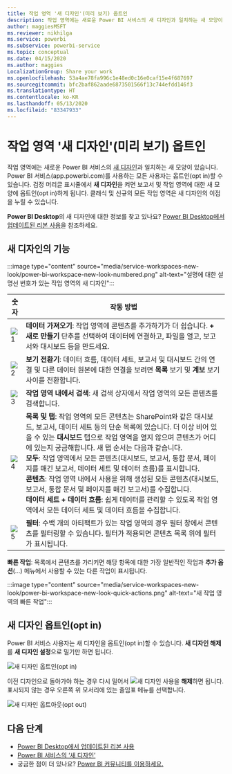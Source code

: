 ```yaml
---
title: 작업 영역 '새 디자인'(미리 보기) 옵트인
description: 작업 영역에는 새로운 Power BI 서비스의 새 디자인과 일치하는 새 모양이 있습니다.
author: maggiesMSFT
ms.reviewer: nikhilga
ms.service: powerbi
ms.subservice: powerbi-service
ms.topic: conceptual
ms.date: 04/15/2020
ms.author: maggies
LocalizationGroup: Share your work
ms.openlocfilehash: 53a4ae78fa996c1e48ed0c16e0caf15e4f687697
ms.sourcegitcommit: bfc2baf862aade6873501566f13c744efdd146f3
ms.translationtype: HT
ms.contentlocale: ko-KR
ms.lasthandoff: 05/13/2020
ms.locfileid: "83347933"
---
```

# <a name="opt-in-to-the-workspace-new-look-preview"></a>작업 영역 '새 디자인'(미리 보기) 옵트인

작업 영역에는 새로운 Power BI 서비스의 [새 디자인](../consumer/service-new-look.md)과 일치하는 새 모양이 있습니다. Power BI 서비스(app.powerbi.com)를 사용하는 모든 사용자는 옵트인(opt in)할 수 있습니다. 검정 머리글 표시줄에서 **새 디자인**을 켜면 보고서 및 작업 영역에 대한 새 모양에 옵트인(opt in)하게 됩니다. 클래식 및 신규의 모든 작업 영역은 새 디자인의 이점을 누릴 수 있습니다.

**Power BI Desktop**의 새 디자인에 대한 정보를 찾고 있나요? [Power BI Desktop에서 업데이트된 리본 사용](../create-reports/desktop-ribbon.md)을 참조하세요.

## <a name="features-of-the-new-look"></a>새 디자인의 기능

:::image type="content" source="media/service-workspaces-new-look/power-bi-workspace-new-look-numbered.png" alt-text="설명에 대한 설명선 번호가 있는 작업 영역의 새 디자인":::

|숫자  |작동 방법 |
|---------|---------|
|  ![1](media/service-workspaces-new-look/circle-one.png)  | **데이터 가져오기**: 작업 영역에 콘텐츠를 추가하기가 더 쉽습니다. **+ 새로 만들기** 단추를 선택하여 데이터에 연결하고, 파일을 열고, 보고서와 대시보드 등을 만드세요.  |
| ![2](media/service-workspaces-new-look/circle-two.png)  | **보기 전환기**: 데이터 흐름, 데이터 세트, 보고서 및 대시보드 간의 연결 및 다른 데이터 원본에 대한 연결을 보려면 **목록** 보기 및 **계보** 보기 사이를 전환합니다. |
| ![3](media/service-workspaces-new-look/circle-three.png) | **작업 영역 내에서 검색**: 새 검색 상자에서 작업 영역의 모든 콘텐츠를 검색합니다.  |
| ![4](media/service-workspaces-new-look/circle-four.png)  | **목록 및 탭**: 작업 영역의 모든 콘텐츠는 SharePoint와 같은 대시보드, 보고서, 데이터 세트 등의 단순 목록에 있습니다. 더 이상 비어 있을 수 있는 **대시보드** 탭으로 작업 영역을 열지 않으며 콘텐츠가 어디에 있는지 궁금해합니다. 새 탭 순서는 다음과 같습니다. <br>**모두**: 작업 영역에서 모든 콘텐츠(대시보드, 보고서, 통합 문서, 페이지를 매긴 보고서, 데이터 세트 및 데이터 흐름)를 표시합니다. <br>**콘텐츠**: 작업 영역 내에서 사용을 위해 생성된 모든 콘텐츠(대시보드, 보고서, 통합 문서 및 페이지를 매긴 보고서)를 수집합니다. <br>**데이터 세트 + 데이터 흐름**: 쉽게 데이터를 관리할 수 있도록 작업 영역에서 모든 데이터 세트 및 데이터 흐름을 수집합니다. |
| ![5](media/service-workspaces-new-look/circle-five.png) | **필터**: 수백 개의 아티팩트가 있는 작업 영역의 경우 필터 창에서 콘텐츠를 필터링할 수 있습니다. 필터가 적용되면 콘텐츠 목록 위에 필터가 표시됩니다. |

**빠른 작업**: 목록에서 콘텐츠를 가리키면 해당 항목에 대한 가장 일반적인 작업과 **추가 옵션**(...) 메뉴에서 사용할 수 있는 다른 작업이 표시됩니다.

:::image type="content" source="media/service-workspaces-new-look/power-bi-workspace-new-look-quick-actions.png" alt-text="새 작업 영역의 빠른 작업":::

## <a name="opt-in-to-the-new-look"></a>새 디자인 옵트인(opt in)

Power BI 서비스 사용자는 새 디자인을 옵트인(opt in)할 수 있습니다. **새 디자인 해제**를 **새 디자인 설정**으로 밀기만 하면 됩니다.

![새 디자인 옵트인(opt in)](media/service-workspaces-new-look/power-bi-new-look-off.png)

이전 디자인으로 돌아가야 하는 경우 다시 밀어서 ![새 디자인 사용](media/service-workspaces-new-look/power-bi-new-look-toggle-on.png)을 **해제**하면 됩니다. 표시되지 않는 경우 오른쪽 위 모서리에 있는 줄임표 메뉴를 선택합니다.

![새 디자인 옵트아웃(opt out)](media/service-workspaces-new-look/power-bi-new-look-on.png)

## <a name="next-steps"></a>다음 단계

- [Power BI Desktop에서 업데이트된 리본 사용](../create-reports/desktop-ribbon.md)
- [Power BI 서비스의 ‘새 디자인’](../consumer/service-new-look.md)
- 궁금한 점이 더 있나요? [Power BI 커뮤니티를 이용하세요.](https://community.powerbi.com/)
